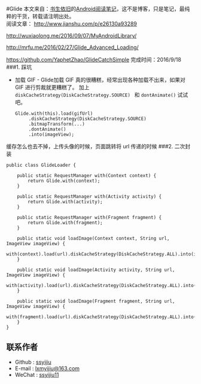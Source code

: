#Glide
本文来自：[书生依旧](https://github.com/ssyijiu)的[Android阅读笔记](https://github.com/ssyijiu/Android-ReadingNotes)，这不是博客，只是笔记，最纯粹的干货，转载请注明出处。     
阅读文章：  http://www.jianshu.com/p/e26130a93289

http://wuxiaolong.me/2016/09/07/MyAndroidLibrary/

http://mrfu.me/2016/02/27/Glide_Advanced_Loading/

https://github.com/YaphetZhao/GlideCatchSimple
完成时间：2016/9/18  
###1. 踩坑
- 加载 GIF - Glide加载 GIF 真的很糟糕，经常出现各种加载不出来，如果对 GIF 进行剪裁就更糟糕了。
    加上 `diskCacheStrategy(DiskCacheStrategy.SOURCE) ` 和 `dontAnimate()` 试试吧。

    ```
    Glide.with(this).load(gifUrl)
    	 .diskCacheStrategy(DiskCacheStrategy.SOURCE)
    	 .bitmapTransform(...)
    	 .dontAnimate()
    	 .into(imageView);
    ```
缓存怎么也去不掉，上传头像的时候，页面跳转将 url 传递的时候
###2. 二次封装
```
public class GlideLoader {
	
	public static RequestManager with(Context context) {
		return Glide.with(context);
	}
	
	public static RequestManager with(Activity activity) {
		return Glide.with(activity);
	}
	
	public static RequestManager with(Fragment fragment) {
		return Glide.with(fragment);
	}
	
	public static void loadImage(Context context, String url, ImageView imageView) {
		with(context).load(url).diskCacheStrategy(DiskCacheStrategy.ALL).into(imageView);
	}
	
	public static void loadImage(Activity activity, String url, ImageView imageView) {
		with(activity).load(url).diskCacheStrategy(DiskCacheStrategy.ALL).into(imageView);
	}
	
	public static void loadImage(Fragment fragment, String url, ImageView imageView) {
		with(fragment).load(url).diskCacheStrategy(DiskCacheStrategy.ALL).into(imageView);
	}
}
```
## 联系作者
- Github : [ssyijiu](https://github.com/ssyijiu)
- E-mail : lxmyijiu@163.com
- WeChat : [ssyijiu11](http://obe5pxv6t.bkt.clouddn.com/weixin.jpg)
